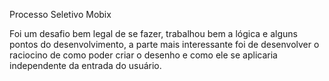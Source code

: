 Processo Seletivo Mobix

Foi um desafio bem legal de se fazer, trabalhou bem a lógica e alguns pontos do desenvolvimento, a parte mais interessante foi de desenvolver o raciocino de como poder criar o desenho e como ele se aplicaria independente da entrada do usuário.